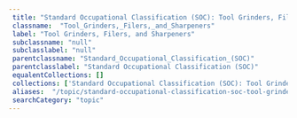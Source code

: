 ```yaml
--- 
 title: "Standard Occupational Classification (SOC): Tool Grinders, Filers, and Sharpeners" 
 classname:  "Tool_Grinders,_Filers,_and_Sharpeners" 
 label: "Tool Grinders, Filers, and Sharpeners" 
 subclassname: "null" 
 subclasslabel: "null" 
 parentclassname: "Standard_Occupational_Classification_(SOC)" 
 parentclasslabel: "Standard Occupational Classification (SOC)" 
 equalentCollections: [] 
 collections: ['Standard Occupational Classification (SOC): Tool Grinders, Filers, and Sharpeners']
 aliases:  "/topic/standard-occupational-classification-soc-tool-grinders-filers-and-sharpeners"  
 searchCategory: "topic" 
---
```

